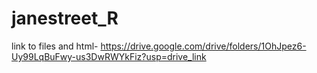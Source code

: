 # janestreet_R

link to files and html- https://drive.google.com/drive/folders/1OhJpez6-Uy99LqBuFwy-us3DwRWYkFiz?usp=drive_link
